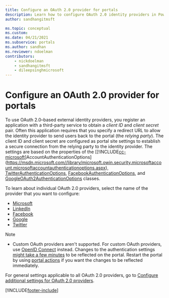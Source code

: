 ```yaml
---
title: Configure an OAuth 2.0 provider for portals
description: Learn how to configure OAuth 2.0 identity providers in Power Apps portals - such as Microsoft, LinkedIn, Facebook, Google, and Twitter.
author: sandhangitmsft

ms.topic: conceptual
ms.custom: 
ms.date: 04/21/2021
ms.subservice: portals
ms.author: sandhan
ms.reviewer: ndoelman
contributors:
    - nickdoelman
    - sandhangitmsft
    - dileepsinghmicrosoft
---
```


# Configure an OAuth 2.0 provider for portals

To use OAuth 2.0&ndash;based external identity providers, you register an application with a third-party service to obtain a *client ID* and *client secret* pair. Often this application requires that you specify a redirect URL to allow the identity provider to send users back to the portal (the *relying party*). The client ID and client secret are configured as portal site settings to establish a secure connection from the relying party to the identity provider. The settings are based on the properties of the [[!INCLUDE[cc-microsoft](../../../includes/cc-microsoft.md)]AccountAuthenticationOptions](https://msdn.microsoft.com//library/microsoft.owin.security.microsoftaccount.microsoftaccountauthenticationoptions.aspx), [TwitterAuthenticationOptions](/previous-versions/aspnet/dn450335(v=vs.113)), [FacebookAuthenticationOptions](/previous-versions/aspnet/dn253793(v=vs.113)), and [GoogleOAuth2AuthenticationOptions](/previous-versions/aspnet/dn800251(v=vs.113)) classes.  

To learn about individual OAuth 2.0 providers, select the name of the provider that you want to configure:

- [Microsoft](configure-oauth2-microsoft.md)
- [LinkedIn](configure-oauth2-linkedin.md)
- [Facebook](configure-oauth2-facebook.md)
- [Google](configure-oauth2-google.md)
- [Twitter](configure-oauth2-twitter.md)

> [!NOTE]
> - Custom OAuth providers aren't supported. For custom OAuth providers, use [OpenID Connect](configure-openid-provider.md) instead.
> Changes to the authentication settings [might take a few minutes](../admin/clear-server-side-cache.md#caching-changes-for-portals-with-version-926x-or-later) to be reflected on the portal. Restart the portal by using [portal actions](../admin/admin-overview.md) if you want the changes to be reflected immediately.

For general settings applicable to all OAuth 2.0 providers, go to [Configure additional settings for OAuth 2.0 providers](configure-oauth2-settings.md).


[!INCLUDE[footer-include](../../../includes/footer-banner.md)]